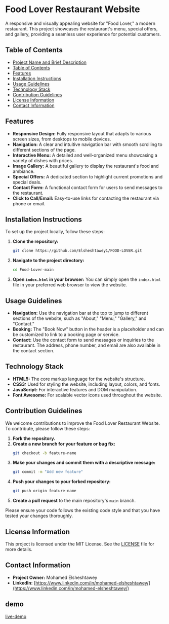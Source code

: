 # Food Lover Restaurant Website

A responsive and visually appealing website for "Food Lover," a modern restaurant. This project showcases the restaurant's menu, special offers, and gallery, providing a seamless user experience for potential customers.

## Table of Contents

- [Project Name and Brief Description](#food-lover-restaurant-website)
- [Table of Contents](#table-of-contents)
- [Features](#features)
- [Installation Instructions](#installation-instructions)
- [Usage Guidelines](#usage-guidelines)
- [Technology Stack](#technology-stack)
- [Contribution Guidelines](#contribution-guidelines)
- [License Information](#license-information)
- [Contact Information](#contact-information)

## Features

- **Responsive Design:** Fully responsive layout that adapts to various screen sizes, from desktops to mobile devices.
- **Navigation:** A clear and intuitive navigation bar with smooth scrolling to different sections of the page.
- **Interactive Menu:** A detailed and well-organized menu showcasing a variety of dishes with prices.
- **Image Gallery:** A beautiful gallery to display the restaurant's food and ambiance.
- **Special Offers:** A dedicated section to highlight current promotions and special deals.
- **Contact Form:** A functional contact form for users to send messages to the restaurant.
- **Click to Call/Email:** Easy-to-use links for contacting the restaurant via phone or email.

## Installation Instructions

To set up the project locally, follow these steps:

1. **Clone the repository:**
   ```bash
   git clone https://github.com/Elsheshtawey1/FOOD-LOVER.git
   ```
2. **Navigate to the project directory:**
   ```bash
   cd Food-Lover-main
   ```
3. **Open `index.html` in your browser:**
   You can simply open the `index.html` file in your preferred web browser to view the website.

## Usage Guidelines

- **Navigation:** Use the navigation bar at the top to jump to different sections of the website, such as "About," "Menu," "Gallery," and "Contact."
- **Booking:** The "Book Now" button in the header is a placeholder and can be customized to link to a booking page or service.
- **Contact:** Use the contact form to send messages or inquiries to the restaurant. The address, phone number, and email are also available in the contact section.

## Technology Stack

- **HTML5:** The core markup language for the website's structure.
- **CSS3:** Used for styling the website, including layout, colors, and fonts.
- **JavaScript:** For interactive features and DOM manipulation.
- **Font Awesome:** For scalable vector icons used throughout the website.

## Contribution Guidelines

We welcome contributions to improve the Food Lover Restaurant Website. To contribute, please follow these steps:

1. **Fork the repository.**
2. **Create a new branch for your feature or bug fix:**
   ```bash
   git checkout -b feature-name
   ```
3. **Make your changes and commit them with a descriptive message:**
   ```bash
   git commit -m "Add new feature"
   ```
4. **Push your changes to your forked repository:**
   ```bash
   git push origin feature-name
   ```
5. **Create a pull request** to the main repository's `main` branch.

Please ensure your code follows the existing code style and that you have tested your changes thoroughly.

## License Information

This project is licensed under the MIT License. See the [LICENSE](LICENSE) file for more details.

## Contact Information

- **Project Owner:** Mohamed Elsheshtawey
- **LinkedIn:** [https://www.linkedin.com/in/mohamed-elsheshtawey/](https://www.linkedin.com/in/mohamed-elsheshtawey/)

## demo 
[live-demo](https://elsheshtawey1.github.io/FOOD-LOVER/)